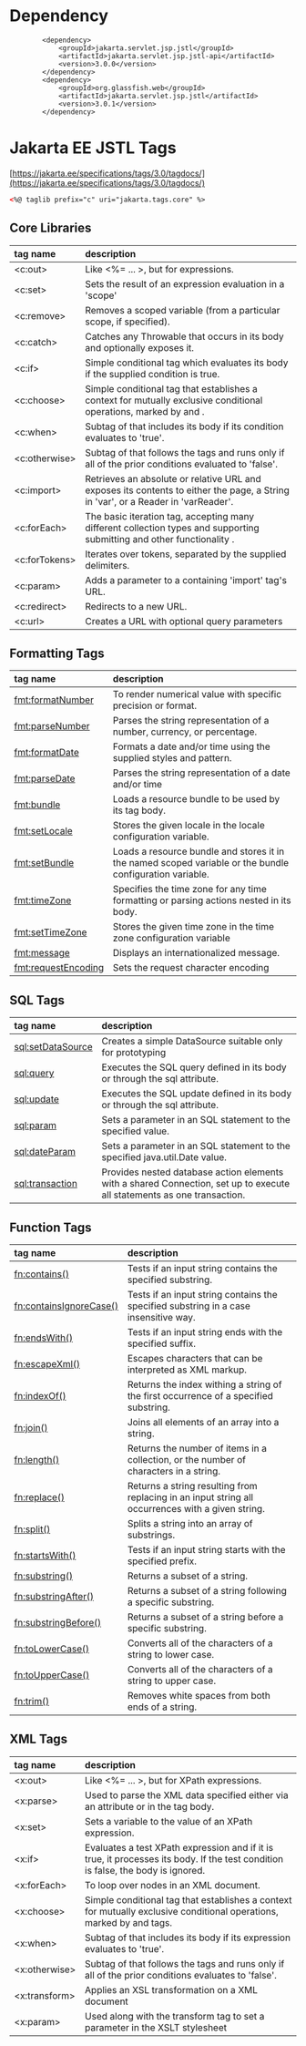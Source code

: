 # Dependency

````
        <dependency>
            <groupId>jakarta.servlet.jsp.jstl</groupId>
            <artifactId>jakarta.servlet.jsp.jstl-api</artifactId>
            <version>3.0.0</version>
        </dependency>
        <dependency>
            <groupId>org.glassfish.web</groupId>
            <artifactId>jakarta.servlet.jsp.jstl</artifactId>
            <version>3.0.1</version>
        </dependency>   
````

# Jakarta EE JSTL Tags

[https://jakarta.ee/specifications/tags/3.0/tagdocs/](https://jakarta.ee/specifications/tags/3.0/tagdocs/)

````html
<%@ taglib prefix="c" uri="jakarta.tags.core" %>
````
## Core Libraries

| tag name      | description                                                                                                                        |
|:--------------|:-----------------------------------------------------------------------------------------------------------------------------------|
| <c:out>       | Like <%= ... >, but for expressions.                                                                                               |
| <c:set>       | Sets the result of an expression evaluation in a 'scope'                                                                           |
| <c:remove>    | Removes a scoped variable (from a particular scope, if specified).                                                                 |
| <c:catch>     | Catches any Throwable that occurs in its body and optionally exposes it.                                                           |
| <c:if>        | Simple conditional tag which evaluates its body if the supplied condition is true.                                                 | 
| <c:choose>    | Simple conditional tag that establishes a context for mutually exclusive conditional operations, marked by <when> and <otherwise>. |
| <c:when>      | Subtag of <choose> that includes its body if its condition evaluates to 'true'.                                                    |
| <c:otherwise> | Subtag of <choose> that follows the <when> tags and runs only if all of the prior conditions evaluated to 'false'.                 |
| <c:import>    | Retrieves an absolute or relative URL and exposes its contents to either the page, a String in 'var', or a Reader in 'varReader'.  |
| <c:forEach>   | The basic iteration tag, accepting many different collection types and supporting submitting and other functionality .             |
| <c:forTokens> | Iterates over tokens, separated by the supplied delimiters.                                                                        |
| <c:param>     | Adds a parameter to a containing 'import' tag's URL.                                                                               |
| <c:redirect>  | Redirects to a new URL.                                                                                                            |
| <c:url>       | Creates a URL with optional query parameters                                                                                       |

## Formatting Tags

| tag name              | description                                                                                              |
|:----------------------|:---------------------------------------------------------------------------------------------------------|
| <fmt:formatNumber>    | To render numerical value with specific precision or format.                                             |
| <fmt:parseNumber>     | Parses the string representation of a number, currency, or percentage.                                   |
| <fmt:formatDate>      | Formats a date and/or time using the supplied styles and pattern.                                        |
| <fmt:parseDate>       | Parses the string representation of a date and/or time                                                   |
| <fmt:bundle>          | Loads a resource bundle to be used by its tag body.                                                      |
| <fmt:setLocale>       | Stores the given locale in the locale configuration variable.                                            |
| <fmt:setBundle>       | Loads a resource bundle and stores it in the named scoped variable or the bundle configuration variable. |
| <fmt:timeZone>        | Specifies the time zone for any time formatting or parsing actions nested in its body.                   |
| <fmt:setTimeZone>     | Stores the given time zone in the time zone configuration variable                                       |
| <fmt:message>         | Displays an internationalized message.                                                                   |
| <fmt:requestEncoding> | Sets the request character encoding                                                                      |

## SQL Tags

| tag name            | description                                                                                                             |
|:--------------------|:------------------------------------------------------------------------------------------------------------------------|
| <sql:setDataSource> | Creates a simple DataSource suitable only for prototyping                                                               |
| <sql:query>         | Executes the SQL query defined in its body or through the sql attribute.                                                |
| <sql:update>        | Executes the SQL update defined in its body or through the sql attribute.                                               |
| <sql:param>         | Sets a parameter in an SQL statement to the specified value.                                                            |
| <sql:dateParam>     | Sets a parameter in an SQL statement to the specified java.util.Date value.                                             |
| <sql:transaction>   | Provides nested database action elements with a shared Connection, set up to execute all statements as one transaction. |

## Function Tags

| tag name                  | description                                                                                       |
|:--------------------------|:--------------------------------------------------------------------------------------------------|
| <fn:contains()>           | Tests if an input string contains the specified substring.                                        |
| <fn:containsIgnoreCase()> | Tests if an input string contains the specified substring in a case insensitive way.              |
| <fn:endsWith()>           | Tests if an input string ends with the specified suffix.                                          |
| <fn:escapeXml()>          | Escapes characters that can be interpreted as XML markup.                                         |
| <fn:indexOf()>            | Returns the index withing a string of the first occurrence of a specified substring.              |
| <fn:join()>               | Joins all elements of an array into a string.                                                     |
| <fn:length()>             | Returns the number of items in a collection, or the number of characters in a string.             |
| <fn:replace()>            | Returns a string resulting from replacing in an input string all occurrences with a given string. |
| <fn:split()>              | Splits a string into an array of substrings.                                                      |
| <fn:startsWith()>         | Tests if an input string starts with the specified prefix.                                        |
| <fn:substring()>          | Returns a subset of a string.                                                                     |
| <fn:substringAfter()>     | Returns a subset of a string following a specific substring.                                      |
| <fn:substringBefore()>    | Returns a subset of a string before a specific substring.                                         |
| <fn:toLowerCase()>        | Converts all of the characters of a string to lower case.                                         |
| <fn:toUpperCase()>        | Converts all of the characters of a string to upper case.                                         |
| <fn:trim()>               | Removes white spaces from both ends of a string.                                                  |

## XML Tags

| tag name      | description                                                                                                                             |
|:--------------|:----------------------------------------------------------------------------------------------------------------------------------------|
| <x:out>       | Like <%= ... >, but for XPath expressions.                                                                                              |
| <x:parse>     | Used to parse the XML data specified either via an attribute or in the tag body.                                                        |
| <x:set>       | Sets a variable to the value of an XPath expression.                                                                                    |
| <x:if>        | Evaluates a test XPath expression and if it is true, it processes its body. If the test condition is false, the body is ignored.        |
| <x:forEach>   | To loop over nodes in an XML document.                                                                                                  |
| <x:choose>    | Simple conditional tag that establishes a context for mutually exclusive conditional operations, marked by <when> and <otherwise> tags. |
| <x:when>      | Subtag of <choose> that includes its body if its expression evaluates to 'true'.                                                        |
| <x:otherwise> | Subtag of <choose> that follows the <when> tags and runs only if all of the prior conditions evaluates to 'false'.                      |
| <x:transform> | Applies an XSL transformation on a XML document                                                                                         |
| <x:param>     | Used along with the transform tag to set a parameter in the XSLT stylesheet                                                             |




